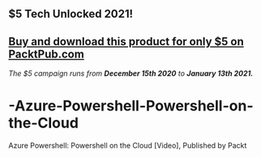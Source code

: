 ## $5 Tech Unlocked 2021!
[Buy and download this product for only $5 on PacktPub.com](https://www.packtpub.com/)
-----
*The $5 campaign         runs from __December 15th 2020__ to __January 13th 2021.__*

# -Azure-Powershell-Powershell-on-the-Cloud
 Azure Powershell: Powershell on the Cloud [Video], Published by Packt

